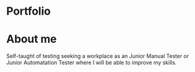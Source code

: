 # Portfolio


# About me
Self-taught of testing seeking a workplace as an Junior Manual Tester or Junior Automatation Tester where I will be able to improve my skills.
